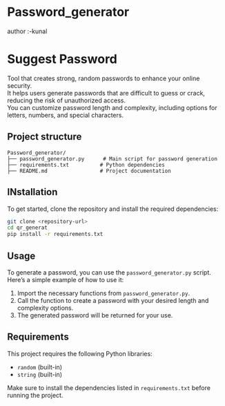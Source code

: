 # Password_generator
author :-kunal
# Suggest Password 

Tool that creates strong, random passwords to enhance your online security.<br> It helps users generate passwords that are difficult to guess or crack, reducing the risk of unauthorized access.<br> You can customize password length and complexity, including options for letters, numbers, and special characters.

## Project structure 
```
Password_generator/
├── password_generator.py      # Main script for password generation
├── requirements.txt          # Python dependencies
├── README.md                 # Project documentation
```

## INstallation

To get started, clone the repository and install the required dependencies:

```bash
git clone <repository-url>
cd qr_generat
pip install -r requirements.txt
```
## Usage

To generate a password, you can use the `password_generator.py` script. Here’s a simple example of how to use it:

1. Import the necessary functions from `password_generator.py`.
2. Call the function to create a password with your desired length and complexity options.
3. The generated password will be returned for your use.

## Requirements

This project requires the following Python libraries:

- `random` (built-in)
- `string` (built-in)

Make sure to install the dependencies listed in `requirements.txt` before running the project.